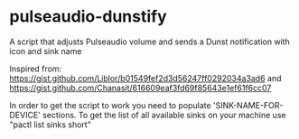 # pulseaudio-dunstify
A script that adjusts Pulseaudio volume and sends a Dunst notification with icon and sink name

Inspired from:
https://gist.github.com/Liblor/b01549fef2d3d56247ff0292034a3ad6 and 
https://gist.github.com/Chanasit/616609eaf3fd69f85643e1ef61f6cc07

In order to get the script to work you need to populate 'SINK-NAME-FOR-DEVICE' sections.
To get the list of all available sinks on your machine use "pactl list sinks short"
